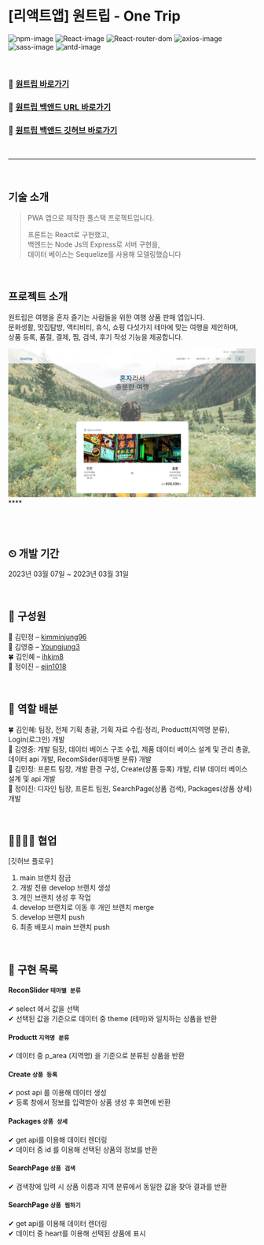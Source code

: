 # [리액트앱] 원트립 - One Trip 

![npm-image][npm-image] ![React-image][React-image] ![React-router-dom][React-router-dom] ![axios-image][axios-image] ![sass-image][sass-image]
![antd-image][antd-image]

<br>

### 🔗 [원트립 바로가기](https://onetrip-kimminjung96.vercel.app/)
### 🔗 [원트립 백앤드 URL 바로가기](https://onetrip-kimminjung96.vercel.app/)
### 🔗 [원트립 백앤드 깃허브 바로가기](https://github.com/Youngjung3/onetrip_server)

<br>

-----

<br>

## 기술 소개
> PWA 앱으로 제작한 풀스택 프로젝트입니다.     
> 
> 프론트는 React로 구현했고,     
> 백엔드는 Node Js의 Express로 서버 구현을,     
> 데이터 베이스는 Sequelize를 사용해 모델링했습니다    

<br>

## 프로젝트 소개
원트립은 여행을 혼자 즐기는 사람들을 위한 여행 상품 판매 앱입니다.     
문화생활, 맛집탐방, 액티비티, 휴식, 쇼핑 다섯가지 테마에 맞는 여행을 제안하며,     
상품 등록, 품절, 결제, 찜, 검색, 후기 작성 기능을 제공합니다. 

![](./public/images/main-screenshot.png)    ****

<br>


<br>

## ⏲ 개발 기간
2023년 03월 07일 ~ 2023년 03월 31일

<br>


## 👀 구성원

🌳 김민정 – [kimminjung96](https://github.com/kimminjung96)     
🌼 김영중 – [Youngjung3](https://github.com/Youngjung3)     
🍀 김인혜 – [ihkim8](https://github.com/ihkim8)     
🌵 정이진 – [ejin1018](https://github.com/ejin1018)     

<br>

## 🧰 역할 배분

🍀 김인혜: 팀장, 전체 기획 총괄, 기획 자료 수립·정리, Productt(지역명 분류), Login(로그인) 개발      
🌼 김영중: 개발 팀장, 데이터 베이스 구조 수립, 제품 데이터 베이스 설계 및 관리 총괄, 데이터 api 개발, RecomSlider(테마별 분류) 개발     
🌳 김민정: 프론트 팀장, 개발 환경 구성, Create(상품 등록) 개발, 리뷰 데이터 베이스 설계 및 api 개발        
🌵 정이진: 디자인 팀장, 프론트 팀원, SearchPage(상품 검색), Packages(상품 상세) 개발    

<br>

## 👩‍👩‍👧‍👧 협업
[깃허브 플로우]
1. main 브랜치 잠금
2. 개발 전용 develop 브랜치 생성
3. 개인 브랜치 생성 후 작업
4. develop 브랜치로 이동 후 개인 브랜치 merge
5. develop 브랜치 push
6. 최종 배포시 main 브랜치 push

<br>

## 💎 구현 목록

#### ReconSlider `테마별 분류`
✔ select 에서 값을 선택     
✔ 선택된 값을 기준으로 데이터 중 theme (테마)와 일치하는 상품을 반환     

#### Productt `지역명 분류`
✔ 데이터 중 p_area (지역명) 을 기준으로 분류된 상품을 반환     

#### Create `상품 등록`
✔ post api 를 이용해 데이터 생성     
✔ 등록 창에서 정보를 입력받아 상품 생성 후 화면에 반환     

#### Packages `상품 상세`
✔ get api를 이용해 데이터 렌더링     
✔ 데이터 중 id 를 이용해 선택된 상품의 정보를 반환     
          
#### SearchPage `상품 검색`
✔ 검색창에 입력 시 상품 이름과 지역 분류에서 동일한 값을 찾아 결과를 반환 

#### SearchPage `상품 찜하기`
✔ get api를 이용해 데이터 렌더링     
✔ 데이터 중 heart를 이용해 선택된 상품에 표시     

<br>



<!-- Markdown link & img dfn's -->
[npm-image]:https://img.shields.io/badge/npm-v6.9.0-lightgrey?logo=npm
[React-image]:https://img.shields.io/badge/React-v18.2.0-blue?logo=React
[React-router-dom]:https://img.shields.io/badge/React--router--dom-v6.9.0-BLUE?logo=React-Router
[axios-image]:https://img.shields.io/badge/axios-v1.3.4-red?logo=axios
[sass-image]:https://img.shields.io/badge/sass-v1.59.3-orange?logo=sass
[antd-image]:https://img.shields.io/badge/antd-v5.3.0-yellow?logo=antdesign

